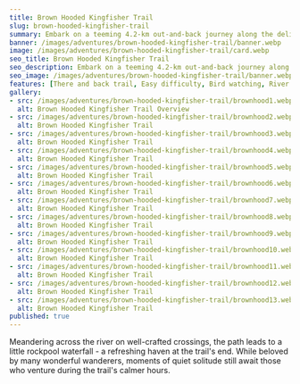 ```yaml
---
title: Brown Hooded Kingfisher Trail
slug: brown-hooded-kingfisher-trail
summary: Embark on a teeming 4.2-km out-and-back journey along the delightful Duiwe River. This quick and easy trail, typically completed in about 1 hour and 20 minutes, invites adventurers on a short and sweet stroll along the stream. 
banner: /images/adventures/brown-hooded-kingfisher-trail/banner.webp
image: /images/adventures/brown-hooded-kingfisher-trail/card.webp
seo_title: Brown Hooded Kingfisher Trail
seo_description: Embark on a teeming 4.2-km out-and-back journey along the delightful Duiwe River. This quick and easy trail, typically completed in about 1 hour and 20 minutes, invites adventurers on a short and sweet stroll along the stream.
seo_image: /images/adventures/brown-hooded-kingfisher-trail/banner.webp
features: [There and back trail, Easy difficulty, Bird watching, River crosssing]
gallery:
- src: /images/adventures/brown-hooded-kingfisher-trail/brownhood1.webp
  alt: Brown Hooded Kingfisher Trail Overview
- src: /images/adventures/brown-hooded-kingfisher-trail/brownhood2.webp
  alt: Brown Hooded Kingfisher Trail
- src: /images/adventures/brown-hooded-kingfisher-trail/brownhood3.webp
  alt: Brown Hooded Kingfisher Trail
- src: /images/adventures/brown-hooded-kingfisher-trail/brownhood4.webp
  alt: Brown Hooded Kingfisher Trail
- src: /images/adventures/brown-hooded-kingfisher-trail/brownhood5.webp
  alt: Brown Hooded Kingfisher Trail
- src: /images/adventures/brown-hooded-kingfisher-trail/brownhood6.webp
  alt: Brown Hooded Kingfisher Trail
- src: /images/adventures/brown-hooded-kingfisher-trail/brownhood7.webp
  alt: Brown Hooded Kingfisher Trail
- src: /images/adventures/brown-hooded-kingfisher-trail/brownhood8.webp
  alt: Brown Hooded Kingfisher Trail
- src: /images/adventures/brown-hooded-kingfisher-trail/brownhood9.webp
  alt: Brown Hooded Kingfisher Trail
- src: /images/adventures/brown-hooded-kingfisher-trail/brownhood10.webp
  alt: Brown Hooded Kingfisher Trail
- src: /images/adventures/brown-hooded-kingfisher-trail/brownhood11.webp
  alt: Brown Hooded Kingfisher Trail
- src: /images/adventures/brown-hooded-kingfisher-trail/brownhood12.webp
  alt: Brown Hooded Kingfisher Trail
- src: /images/adventures/brown-hooded-kingfisher-trail/brownhood13.webp
  alt: Brown Hooded Kingfisher Trail
published: true
---
```

Meandering across the river on well-crafted crossings, the path leads to a little rockpool waterfall - a refreshing haven at the trail's end. While beloved by many wonderful wanderers, moments of quiet solitude still await those who venture during the trail's calmer hours.
